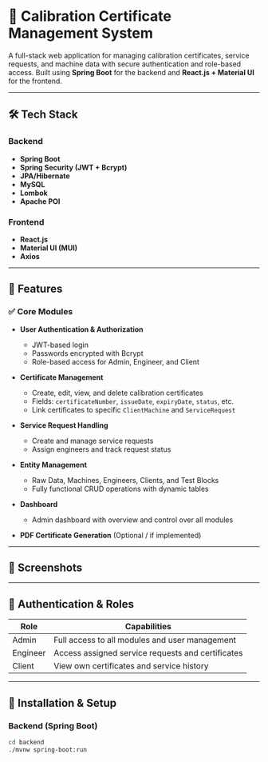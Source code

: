 # 📄 Calibration Certificate Management System

A full-stack web application for managing calibration certificates, service requests, and machine data with secure authentication and role-based access. Built using **Spring Boot** for the backend and **React.js + Material UI** for the frontend.

---

## 🛠 Tech Stack

### Backend
- **Spring Boot**
- **Spring Security (JWT + Bcrypt)**
- **JPA/Hibernate**
- **MySQL**
- **Lombok**
- **Apache POI**

### Frontend
- **React.js**
- **Material UI (MUI)**
- **Axios**

---

## 🚀 Features

### ✅ Core Modules
- **User Authentication & Authorization**
  - JWT-based login
  - Passwords encrypted with Bcrypt
  - Role-based access for Admin, Engineer, and Client

- **Certificate Management**
  - Create, edit, view, and delete calibration certificates
  - Fields: `certificateNumber`, `issueDate`, `expiryDate`, `status`, etc.
  - Link certificates to specific `ClientMachine` and `ServiceRequest`

- **Service Request Handling**
  - Create and manage service requests
  - Assign engineers and track request status

- **Entity Management**
  - Raw Data, Machines, Engineers, Clients, and Test Blocks
  - Fully functional CRUD operations with dynamic tables

- **Dashboard**
  - Admin dashboard with overview and control over all modules

- **PDF Certificate Generation** (Optional / if implemented)

---

## 📸 Screenshots


---

## 🔐 Authentication & Roles

| Role   | Capabilities |
|--------|--------------|
| Admin  | Full access to all modules and user management |
| Engineer | Access assigned service requests and certificates |
| Client | View own certificates and service history |

---

## 🧾 Installation & Setup

### Backend (Spring Boot)
```bash
cd backend
./mvnw spring-boot:run

